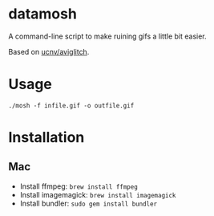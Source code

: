 datamosh
========

A command-line script to make ruining gifs a little bit easier.

Based on [ucnv/aviglitch](https://github.com/ucnv/aviglitch).

Usage
=====

```
./mosh -f infile.gif -o outfile.gif
```

Installation
============

## Mac
* Install ffmpeg: `brew install ffmpeg`
* Install imagemagick: `brew install imagemagick`
* Install bundler: `sudo gem install bundler`
